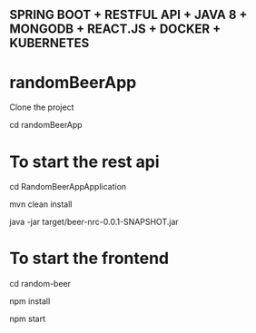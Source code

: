 ## SPRING BOOT + RESTFUL API + JAVA 8 + MONGODB + REACT.JS + DOCKER + KUBERNETES
 
# randomBeerApp

Clone the project

cd randomBeerApp

# To start the rest api

cd RandomBeerAppApplication

mvn clean install

java -jar target/beer-nrc-0.0.1-SNAPSHOT.jar

# To start the frontend 

cd random-beer

npm install

npm start

